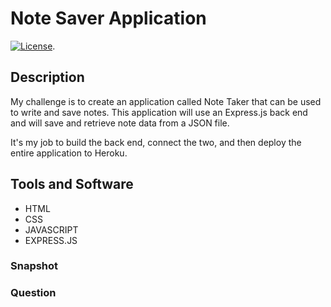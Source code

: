 # Note Saver Application

 [![License](https://img.shields.io/badge/License-Apache%202.0-blue.svg)](https://opensource.org/licenses/Apache-2.0).

## Description

My challenge is to create an application called Note Taker that can be used to write and save notes. This application will use an Express.js back end and will save and retrieve note data from a JSON file.

It's my job to build the back end, connect the two, and then deploy the entire application to Heroku.

## Tools and Software

* HTML
* CSS
* JAVASCRIPT 
* EXPRESS.JS

### Snapshot
### Question
